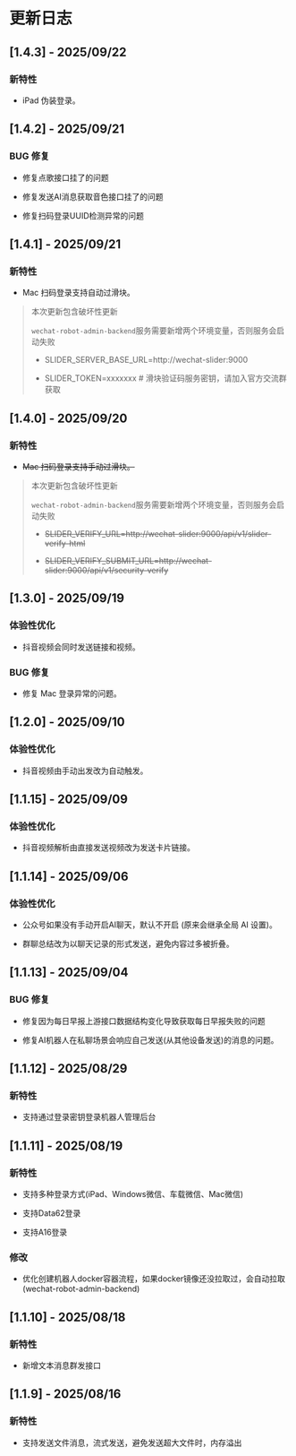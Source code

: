 # 更新日志

## [1.4.3] - 2025/09/22

### 新特性

- iPad 伪装登录。

## [1.4.2] - 2025/09/21

### BUG 修复

- 修复点歌接口挂了的问题

- 修复发送AI消息获取音色接口挂了的问题

- 修复扫码登录UUID检测异常的问题

## [1.4.1] - 2025/09/21

### 新特性

- Mac 扫码登录支持自动过滑块。

> 本次更新包含破坏性更新
>
> `wechat-robot-admin-backend`服务需要新增两个环境变量，否则服务会启动失败
>
> - SLIDER_SERVER_BASE_URL=http://wechat-slider:9000
>
> - SLIDER_TOKEN=xxxxxxx # 滑块验证码服务密钥，请加入官方交流群获取
>

## [1.4.0] - 2025/09/20

### 新特性

- ~~Mac 扫码登录支持手动过滑块。~~

> 本次更新包含破坏性更新
>
> `wechat-robot-admin-backend`服务需要新增两个环境变量，否则服务会启动失败
>
> - ~~SLIDER_VERIFY_URL=http://wechat-slider:9000/api/v1/slider-verify-html~~
>
> - ~~SLIDER_VERIFY_SUBMIT_URL=http://wechat-slider:9000/api/v1/security-verify~~
>

## [1.3.0] - 2025/09/19

### 体验性优化

- 抖音视频会同时发送链接和视频。

### BUG 修复

- 修复 Mac 登录异常的问题。

## [1.2.0] - 2025/09/10

### 体验性优化

- 抖音视频由手动出发改为自动触发。

## [1.1.15] - 2025/09/09

### 体验性优化

- 抖音视频解析由直接发送视频改为发送卡片链接。

## [1.1.14] - 2025/09/06

### 体验性优化

- 公众号如果没有手动开启AI聊天，默认不开启 (原来会继承全局 AI 设置)。

- 群聊总结改为以聊天记录的形式发送，避免内容过多被折叠。

## [1.1.13] - 2025/09/04

### BUG 修复

- 修复因为每日早报上游接口数据结构变化导致获取每日早报失败的问题

- 修复AI机器人在私聊场景会响应自己发送(从其他设备发送)的消息的问题。

## [1.1.12] - 2025/08/29

### 新特性

- 支持通过登录密钥登录机器人管理后台

## [1.1.11] - 2025/08/19

### 新特性

- 支持多种登录方式(iPad、Windows微信、车载微信、Mac微信)

- 支持Data62登录

- 支持A16登录

### 修改

- 优化创建机器人docker容器流程，如果docker镜像还没拉取过，会自动拉取 (wechat-robot-admin-backend)

## [1.1.10] - 2025/08/18

### 新特性

- 新增文本消息群发接口

## [1.1.9] - 2025/08/16

### 新特性

- 支持发送文件消息，流式发送，避免发送超大文件时，内存溢出